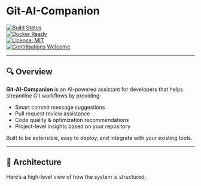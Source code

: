 # Git-AI-Companion

[![Build Status](https://img.shields.io/github/actions/workflow/status/sujith130/Git-AI-companion/ci.yml?branch=main)](https://github.com/sujith130/Git-AI-companion/actions)  
[![Docker Ready](https://img.shields.io/badge/Docker-Ready-blue?logo=docker)](https://www.docker.com/)  
[![License: MIT](https://img.shields.io/github/license/sujith130/Git-AI-companion)](LICENSE)  
[![Contributions Welcome](https://img.shields.io/badge/Contributions-Welcome-brightgreen)](https://github.com/sujith130/Git-AI-companion/issues)  

---

## 🔍 Overview

**Git-AI-Companion** is an AI-powered assistant for developers that helps streamline Git workflows by providing:

- Smart commit message suggestions  
- Pull request review assistance  
- Code quality & optimization recommendations  
- Project-level insights based on your repository  

Built to be extensible, easy to deploy, and integrate with your existing tools.

---

## 🧱 Architecture

Here’s a high-level view of how the system is structured:

